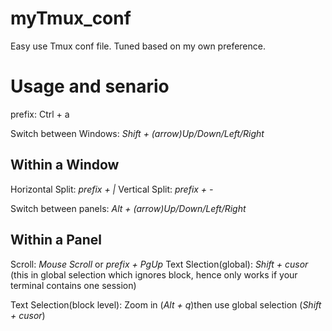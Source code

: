 # myTmux_conf
Easy use Tmux conf file. Tuned based on my own preference.

# Usage and senario
prefix: Ctrl + a

Switch between Windows: _Shift + (arrow)Up/Down/Left/Right_

## Within a Window
Horizontal Split: _prefix + |_
Vertical Split: _prefix + -_

Switch between panels: _Alt + (arrow)Up/Down/Left/Right_

## Within a Panel
Scroll: _Mouse Scroll_ or _prefix + PgUp_
Text Slection(global): _Shift + cusor_ (this in global selection which ignores block, hence only works if your terminal contains one session) 

Text Selection(block level): Zoom in (_Alt + q_)then use global selection (_Shift + cusor_)
